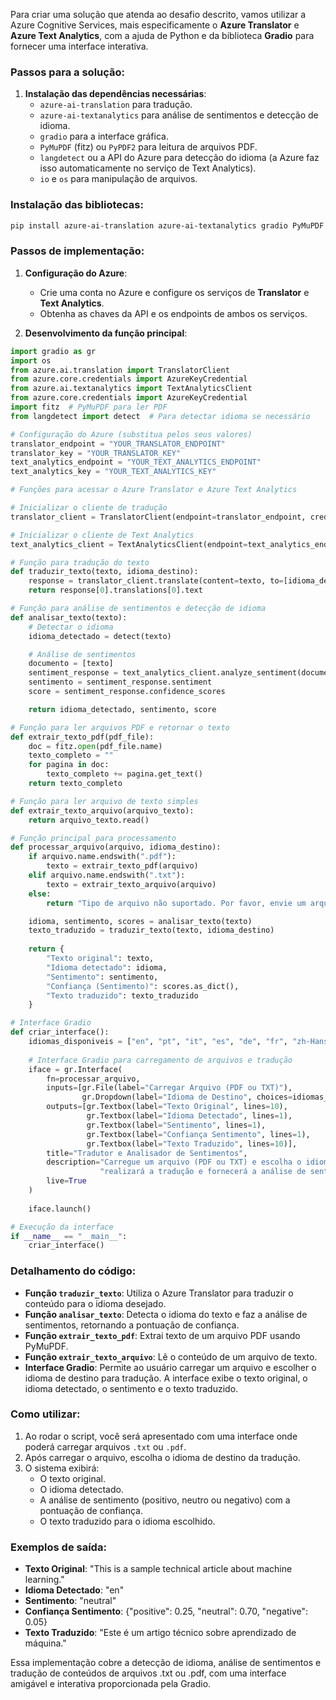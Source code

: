 Para criar uma solução que atenda ao desafio descrito, vamos utilizar a Azure Cognitive Services, mais especificamente o **Azure Translator** e **Azure Text Analytics**, com a ajuda de Python e da biblioteca **Gradio** para fornecer uma interface interativa.

### Passos para a solução:

1. **Instalação das dependências necessárias**:
   - `azure-ai-translation` para tradução.
   - `azure-ai-textanalytics` para análise de sentimentos e detecção de idioma.
   - `gradio` para a interface gráfica.
   - `PyMuPDF` (fitz) ou `PyPDF2` para leitura de arquivos PDF.
   - `langdetect` ou a API do Azure para detecção do idioma (a Azure faz isso automaticamente no serviço de Text Analytics).
   - `io` e `os` para manipulação de arquivos.

### Instalação das bibliotecas:

```bash
pip install azure-ai-translation azure-ai-textanalytics gradio PyMuPDF langdetect
```

### Passos de implementação:

1. **Configuração do Azure**:
   - Crie uma conta no Azure e configure os serviços de **Translator** e **Text Analytics**.
   - Obtenha as chaves da API e os endpoints de ambos os serviços.

2. **Desenvolvimento da função principal**:

```python
import gradio as gr
import os
from azure.ai.translation import TranslatorClient
from azure.core.credentials import AzureKeyCredential
from azure.ai.textanalytics import TextAnalyticsClient
from azure.core.credentials import AzureKeyCredential
import fitz  # PyMuPDF para ler PDF
from langdetect import detect  # Para detectar idioma se necessário

# Configuração do Azure (substitua pelos seus valores)
translator_endpoint = "YOUR_TRANSLATOR_ENDPOINT"
translator_key = "YOUR_TRANSLATOR_KEY"
text_analytics_endpoint = "YOUR_TEXT_ANALYTICS_ENDPOINT"
text_analytics_key = "YOUR_TEXT_ANALYTICS_KEY"

# Funções para acessar o Azure Translator e Azure Text Analytics

# Inicializar o cliente de tradução
translator_client = TranslatorClient(endpoint=translator_endpoint, credential=AzureKeyCredential(translator_key))

# Inicializar o cliente de Text Analytics
text_analytics_client = TextAnalyticsClient(endpoint=text_analytics_endpoint, credential=AzureKeyCredential(text_analytics_key))

# Função para tradução do texto
def traduzir_texto(texto, idioma_destino):
    response = translator_client.translate(content=texto, to=[idioma_destino])
    return response[0].translations[0].text

# Função para análise de sentimentos e detecção de idioma
def analisar_texto(texto):
    # Detectar o idioma
    idioma_detectado = detect(texto)

    # Análise de sentimentos
    documento = [texto]
    sentiment_response = text_analytics_client.analyze_sentiment(documents=documento)[0]
    sentimento = sentiment_response.sentiment
    score = sentiment_response.confidence_scores

    return idioma_detectado, sentimento, score

# Função para ler arquivos PDF e retornar o texto
def extrair_texto_pdf(pdf_file):
    doc = fitz.open(pdf_file.name)
    texto_completo = ""
    for pagina in doc:
        texto_completo += pagina.get_text()
    return texto_completo

# Função para ler arquivo de texto simples
def extrair_texto_arquivo(arquivo_texto):
    return arquivo_texto.read()

# Função principal para processamento
def processar_arquivo(arquivo, idioma_destino):
    if arquivo.name.endswith(".pdf"):
        texto = extrair_texto_pdf(arquivo)
    elif arquivo.name.endswith(".txt"):
        texto = extrair_texto_arquivo(arquivo)
    else:
        return "Tipo de arquivo não suportado. Por favor, envie um arquivo .txt ou .pdf."

    idioma, sentimento, scores = analisar_texto(texto)
    texto_traduzido = traduzir_texto(texto, idioma_destino)
    
    return {
        "Texto original": texto,
        "Idioma detectado": idioma,
        "Sentimento": sentimento,
        "Confiança (Sentimento)": scores.as_dict(),
        "Texto traduzido": texto_traduzido
    }

# Interface Gradio
def criar_interface():
    idiomas_disponiveis = ["en", "pt", "it", "es", "de", "fr", "zh-Hans", "ru"]
    
    # Interface Gradio para carregamento de arquivos e tradução
    iface = gr.Interface(
        fn=processar_arquivo,
        inputs=[gr.File(label="Carregar Arquivo (PDF ou TXT)"), 
                gr.Dropdown(label="Idioma de Destino", choices=idiomas_disponiveis, default="pt")],
        outputs=[gr.Textbox(label="Texto Original", lines=10),
                 gr.Textbox(label="Idioma Detectado", lines=1),
                 gr.Textbox(label="Sentimento", lines=1),
                 gr.Textbox(label="Confiança Sentimento", lines=1),
                 gr.Textbox(label="Texto Traduzido", lines=10)],
        title="Tradutor e Analisador de Sentimentos",
        description="Carregue um arquivo (PDF ou TXT) e escolha o idioma de destino. O sistema detectará o idioma original, "
                    "realizará a tradução e fornecerá a análise de sentimento do conteúdo.",
        live=True
    )
    
    iface.launch()

# Execução da interface
if __name__ == "__main__":
    criar_interface()
```

### Detalhamento do código:

- **Função `traduzir_texto`**: Utiliza o Azure Translator para traduzir o conteúdo para o idioma desejado.
- **Função `analisar_texto`**: Detecta o idioma do texto e faz a análise de sentimentos, retornando a pontuação de confiança.
- **Função `extrair_texto_pdf`**: Extrai texto de um arquivo PDF usando PyMuPDF.
- **Função `extrair_texto_arquivo`**: Lê o conteúdo de um arquivo de texto.
- **Interface Gradio**: Permite ao usuário carregar um arquivo e escolher o idioma de destino para tradução. A interface exibe o texto original, o idioma detectado, o sentimento e o texto traduzido.

### Como utilizar:

1. Ao rodar o script, você será apresentado com uma interface onde poderá carregar arquivos `.txt` ou `.pdf`.
2. Após carregar o arquivo, escolha o idioma de destino da tradução.
3. O sistema exibirá:
   - O texto original.
   - O idioma detectado.
   - A análise de sentimento (positivo, neutro ou negativo) com a pontuação de confiança.
   - O texto traduzido para o idioma escolhido.

### Exemplos de saída:

- **Texto Original**: "This is a sample technical article about machine learning."
- **Idioma Detectado**: "en"
- **Sentimento**: "neutral"
- **Confiança Sentimento**: {"positive": 0.25, "neutral": 0.70, "negative": 0.05}
- **Texto Traduzido**: "Este é um artigo técnico sobre aprendizado de máquina."

Essa implementação cobre a detecção de idioma, análise de sentimentos e tradução de conteúdos de arquivos .txt ou .pdf, com uma interface amigável e interativa proporcionada pela Gradio.
